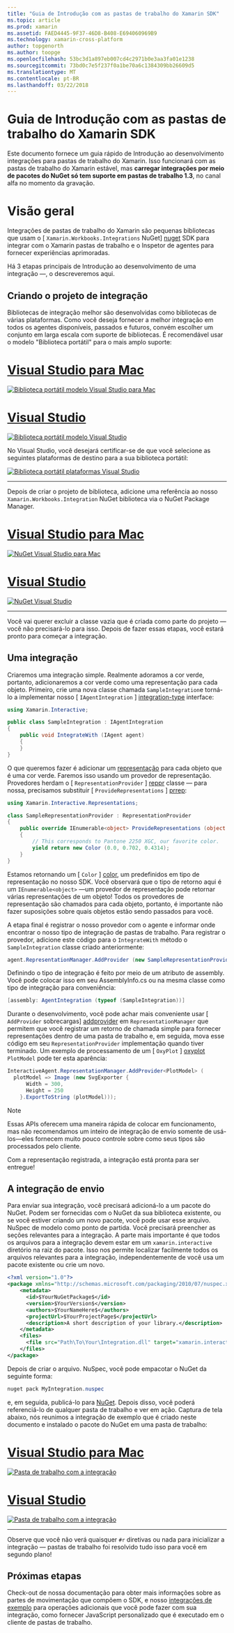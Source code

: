 ```yaml
---
title: "Guia de Introdução com as pastas de trabalho do Xamarin SDK"
ms.topic: article
ms.prod: xamarin
ms.assetid: FAED4445-9F37-46D8-B408-E694060969B9
ms.technology: xamarin-cross-platform
author: topgenorth
ms.author: toopge
ms.openlocfilehash: 53bc3d1a897eb007cd4c2971b0e3aa3fa01e1238
ms.sourcegitcommit: 73bd0c7e5f237f0a1be70a6c1384309bb26609d5
ms.translationtype: MT
ms.contentlocale: pt-BR
ms.lasthandoff: 03/22/2018
---
```

# <a name="getting-started-with-the-xamarin-workbooks-sdk"></a>Guia de Introdução com as pastas de trabalho do Xamarin SDK

Este documento fornece um guia rápido de Introdução ao desenvolvimento integrações para pastas de trabalho do Xamarin. Isso funcionará com as pastas de trabalho do Xamarin estável, mas **carregar integrações por meio de pacotes do NuGet só tem suporte em pastas de trabalho 1.3**, no canal alfa no momento da gravação.

# <a name="general-overview"></a>Visão geral

Integrações de pastas de trabalho do Xamarin são pequenas bibliotecas que usam o [ `Xamarin.Workbooks.Integrations` NuGet] [ nuget] SDK para integrar com o Xamarin pastas de trabalho e o Inspetor de agentes para fornecer experiências aprimoradas.

Há 3 etapas principais de Introdução ao desenvolvimento de uma integração —, o descreveremos aqui.

## <a name="creating-the-integration-project"></a>Criando o projeto de integração

Bibliotecas de integração melhor são desenvolvidas como bibliotecas de várias plataformas. Como você deseja fornecer a melhor integração em todos os agentes disponíveis, passados e futuros, convém escolher um conjunto em larga escala com suporte de bibliotecas. É recomendável usar o modelo "Biblioteca portátil" para o mais amplo suporte:

# <a name="visual-studio-for-mactabvsmac"></a>[Visual Studio para Mac](#tab/vsmac)

[![Biblioteca portátil modelo Visual Studio para Mac](images/xamarin-studio-pcl.png)](images/xamarin-studio-pcl.png#lightbox)

# <a name="visual-studiotabvswin"></a>[Visual Studio](#tab/vswin)

[![Biblioteca portátil modelo Visual Studio](images/visual-studio-pcl.png)](images/visual-studio-pcl.png#lightbox)

No Visual Studio, você desejará certificar-se de que você selecione as seguintes plataformas de destino para a sua biblioteca portátil:

[![Biblioteca portátil plataformas Visual Studio](images/visual-studio-pcl-platforms.png)](images/visual-studio-pcl-platforms.png#lightbox)

-----

Depois de criar o projeto de biblioteca, adicione uma referência ao nosso `Xamarin.Workbooks.Integration` NuGet biblioteca via o NuGet Package Manager.

# <a name="visual-studio-for-mactabvsmac"></a>[Visual Studio para Mac](#tab/vsmac)

[![NuGet Visual Studio para Mac](images/xamarin-studio-nuget.png)](images/xamarin-studio-nuget.png#lightbox)

# <a name="visual-studiotabvswin"></a>[Visual Studio](#tab/vswin)

[![NuGet Visual Studio](images/visual-studio-nuget.png)](images/visual-studio-nuget.png#lightbox)

-----

Você vai querer excluir a classe vazia que é criada como parte do projeto — você não precisará-lo para isso. Depois de fazer essas etapas, você estará pronto para começar a integração.

## <a name="building-an-integration"></a>Uma integração

Criaremos uma integração simple. Realmente adoramos a cor verde, portanto, adicionaremos a cor verde como uma representação para cada objeto. Primeiro, crie uma nova classe chamada `SampleIntegration`e torná-lo a implementar nosso [ `IAgentIntegration` ] [ integration-type] interface:

```csharp
using Xamarin.Interactive;

public class SampleIntegration : IAgentIntegration
{
    public void IntegrateWith (IAgent agent)
    {
    }
}
```

O que queremos fazer é adicionar um [representação](~/tools/workbooks/sdk/representations.md) para cada objeto que é uma cor verde. Faremos isso usando um provedor de representação. Provedores herdam o [ `RepresentationProvider` ] [ reppr] classe — para nossa, precisamos substituir [ `ProvideRepresentations` ] [ prrep]:

```csharp
using Xamarin.Interactive.Representations;

class SampleRepresentationProvider : RepresentationProvider
{
    public override IEnumerable<object> ProvideRepresentations (object obj)
    {
        // This corresponds to Pantone 2250 XGC, our favorite color.
        yield return new Color (0.0, 0.702, 0.4314);
    }
}
```

Estamos retornando um [ `Color` ] [ color], um predefinidos em tipo de representação no nosso SDK.
Você observará que o tipo de retorno aqui é um `IEnumerable<object>` &mdash;um provedor de representação pode retornar várias representações de um objeto! Todos os provedores de representação são chamados para cada objeto, portanto, é importante não fazer suposições sobre quais objetos estão sendo passados para você.

A etapa final é registrar o nosso provedor com o agente e informar onde encontrar o nosso tipo de integração de pastas de trabalho. Para registrar o provedor, adicione este código para o `IntegrateWith` método o `SampleIntegration` classe criado anteriormente:

```csharp
agent.RepresentationManager.AddProvider (new SampleRepresentationProvider ());
```

Definindo o tipo de integração é feito por meio de um atributo de assembly. Você pode colocar isso em seu AssemblyInfo.cs ou na mesma classe como tipo de integração para conveniência:

```csharp
[assembly: AgentIntegration (typeof (SampleIntegration))]
````

Durante o desenvolvimento, você pode achar mais conveniente usar [ `AddProvider` sobrecargas] [ addprovider] em `RepresentationManager` que permitem que você registrar um retorno de chamada simple para fornecer representações dentro de uma pasta de trabalho e, em seguida, mova esse código em seu `RepresentationProvider` implementação quando tiver terminado. Um exemplo de processamento de um [ `OxyPlot` ] [ oxyplot] `PlotModel` pode ter esta aparência:

```csharp
InteractiveAgent.RepresentationManager.AddProvider<PlotModel> (
  plotModel => Image (new SvgExporter {
      Width = 300,
      Height = 250
    }.ExportToString (plotModel)));
```

> [!NOTE]
> Essas APIs oferecem uma maneira rápida de colocar em funcionamento, mas não recomendamos um inteiro de integração de envio somente de usá-los&mdash;eles fornecem muito pouco controle sobre como seus tipos são processados pelo cliente.

Com a representação registrada, a integração está pronta para ser entregue!

## <a name="shipping-your-integration"></a>A integração de envio

Para enviar sua integração, você precisará adicioná-lo a um pacote do NuGet.
Podem ser fornecidas com o NuGet da sua biblioteca existente, ou se você estiver criando um novo pacote, você pode usar esse arquivo. NuSpec de modelo como ponto de partida.
Você precisará preencher as seções relevantes para a integração. A parte mais importante é que todos os arquivos para a integração devem estar em um `xamarin.interactive` diretório na raiz do pacote. Isso nos permite localizar facilmente todos os arquivos relevantes para a integração, independentemente de você usa um pacote existente ou crie um novo.

```xml
<?xml version="1.0"?>
<package xmlns="http://schemas.microsoft.com/packaging/2010/07/nuspec.xsd">
    <metadata>
      <id>$YourNuGetPackage$</id>
      <version>$YourVersion$</version>
      <authors>$YourNameHere$</authors>
      <projectUrl>$YourProjectPage$</projectUrl>
      <description>A short description of your library.</description>
    </metadata>
    <files>
      <file src="Path\To\Your\Integration.dll" target="xamarin.interactive" />
    </files>
</package>
```

Depois de criar o arquivo. NuSpec, você pode empacotar o NuGet da seguinte forma:

```csharp
nuget pack MyIntegration.nuspec
```

e, em seguida, publicá-lo para [NuGet][nugetorg]. Depois disso, você poderá referenciá-lo de qualquer pasta de trabalho e ver em ação. Captura de tela abaixo, nós reunimos a integração de exemplo que é criado neste documento e instalado o pacote do NuGet em uma pasta de trabalho:

# <a name="visual-studio-for-mactabvsmac"></a>[Visual Studio para Mac](#tab/vsmac)

[![Pasta de trabalho com a integração](images/mac-workbooks-integrated.png)](images/mac-workbooks-integrated.png#lightbox)

# <a name="visual-studiotabvswin"></a>[Visual Studio](#tab/vswin)

[![Pasta de trabalho com a integração](images/windows-workbooks-integrated.png)](images/windows-workbooks-integrated.png#lightbox)

-----

Observe que você não verá quaisquer `#r` diretivas ou nada para inicializar a integração — pastas de trabalho foi resolvido tudo isso para você em segundo plano!

## <a name="next-steps"></a>Próximas etapas

Check-out de nossa documentação para obter mais informações sobre as partes de movimentação que compõem o SDK, e nosso [integrações de exemplo](~/tools/workbooks/samples/index.md) para operações adicionais que você pode fazer com sua integração, como fornecer JavaScript personalizado que é executado em o cliente de pastas de trabalho.

[integration-type]: https://developer.xamarin.com/api/type/Xamarin.Interactive.IAgentIntegration/
[repman-api]: https://developer.xamarin.com/api/type/Xamarin.Interactive.Representations.IRepresentationManager/
[color]: https://developer.xamarin.com/api/type/Xamarin.Interactive.Representations.Color/
[xir]: https://developer.xamarin.com/api/namespace/Xamarin.Interactive.Representations/
[reppr]: https://developer.xamarin.com/api/type/Xamarin.Interactive.Representations.RepresentationProvider/
[prrep]: https://developer.xamarin.com/api/member/Xamarin.Interactive.Representations.RepresentationProvider.ProvideRepresentations/p/System.Object/
[nugetorg]: https://nuget.org
[nuget]: https://nuget.org/packages/Xamarin.Workbooks.Integration
[addprovider]: https://developer.xamarin.com/api/member/Xamarin.Interactive.Representations.IRepresentationManager.AddProvider/
[oxyplot]: http://www.oxyplot.org/
